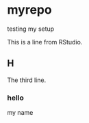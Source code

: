 # myrepo
testing my setup

This is a line from RStudio.

## H

The third line.


### hello

my name

